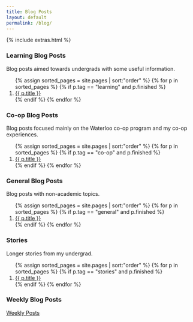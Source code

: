 ```yaml
---
title: Blog Posts
layout: default
permalink: /blog/
---
```


{% include extras.html %}

### Learning Blog Posts

Blog posts aimed towards undergrads with some useful information.
<ol>
  {% assign sorted_pages = site.pages | sort:"order" %}
  {% for p in sorted_pages %}
    {% if p.tag == "learning" and p.finished %}
    <li id="{{ p.order }}">
      <a href="{{ p.url }}">{{ p.title }}</a>
    </li>
    {% endif %}
  {% endfor %}
</ol>

### Co-op Blog Posts

Blog posts focused mainly on the Waterloo co-op program and my co-op experiences.
<ol>
  {% assign sorted_pages = site.pages | sort:"order" %}
  {% for p in sorted_pages %}
    {% if p.tag == "co-op" and p.finished %}
      <li id="{{ p.order }}">
        <a href="{{ p.url }}">{{ p.title }}</a>
      </li>
    {% endif %}
  {% endfor %}
</ol>

### General Blog Posts

Blog posts with non-academic topics.

<ol>
  {% assign sorted_pages = site.pages | sort:"order" %}
  {% for p in sorted_pages %}
    {% if p.tag == "general" and p.finished %}
    <li id="{{ p.order }}">
      <a href="{{ p.url }}">{{ p.title }}</a>
    </li>
    {% endif %}
  {% endfor %}
</ol>

### Stories

Longer stories from my undergrad.

<ol>
  {% assign sorted_pages = site.pages | sort:"order" %}
  {% for p in sorted_pages %}
    {% if p.tag == "stories" and p.finished %}
    <li id="{{ p.order }}">
      <a href="{{ p.url }}">{{ p.title }}</a>
    </li>
    {% endif %}
  {% endfor %}
</ol>

### Weekly Blog Posts

[Weekly Posts](/monthly)
